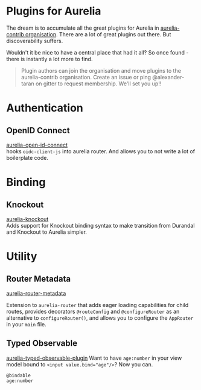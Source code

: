 # Plugins for Aurelia
The dream is to accumulate all the great plugins for Aurelia in [aurelia-contrib organisation](https://github.com/aurelia-contrib).
There are a lot of great plugins out there. But discoverability suffers.

Wouldn't it be nice to have a central place that had it all? So once found - there is instantly a lot more to find.
> Plugin authors can join the organisation and move plugins to the aurelia-contrib organisation. 
> Create an issue or ping @alexander-taran on gitter to request membership. We'll set you up!!


# Authentication
## OpenID Connect
[aurelia-open-id-connect](https://github.com/aurelia-contrib/aurelia-open-id-connect)  
hooks `oidc-client-js` into aurelia router. And allows you to not write a lot of boilerplate code.

# Binding
## Knockout
[aurelia-knockout](https://github.com/aurelia-contrib/aurelia-knockout)  
Adds support for Knockout binding syntax to make transition from Durandal and Knockout to Aurelia simpler.

# Utility
## Router Metadata
[aurelia-router-metadata](https://github.com/aurelia-contrib/aurelia-router-metadata) 

Extension to `aurelia-router` that adds eager loading capabilities for child routes, provides decorators `@routeConfig` and `@configureRouter` as an alternative to `configureRouter()`, and allows you to configure the `AppRouter` in your `main` file.

## Typed Observable
[aurelia-typed-observable-plugin](https://github.com/aurelia-contrib/aurelia-typed-observable-plugin) 
Want to have `age:number` in your view model bound to `<input value.bind="age"/>`?
Now you can. 
```
@bindable
age:number
```
